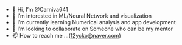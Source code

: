 - 👋 Hi, I’m @Carniva641
- 👀 I’m interested in ML/Neural Network and visualization
- 🌱 I’m currently learning Numerical analysis and app development
- 💞️ I’m looking to collaborate on Someone who can be my mentor
- 📫 How to reach me ...(f2ycko@naver.com)

<!---
Carniva641/Carniva641 is a ✨ special ✨ repository because its `README.md` (this file) appears on your GitHub profile.
You can click the Preview link to take a look at your changes.
--->
